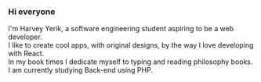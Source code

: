 ### Hi everyone<br/>
I'm Harvey Yerik, a software engineering student aspiring to be a web developer.<br/>
I like to create cool apps, with original designs, by the way I love developing with React.<br/>
In my book times I dedicate myself to typing and reading philosophy books. <br/>
I am currently studying Back-end using PHP.







